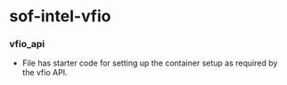 # sof-intel-vfio

### vfio_api
* File has starter code for setting up the container setup as required by the vfio API.  